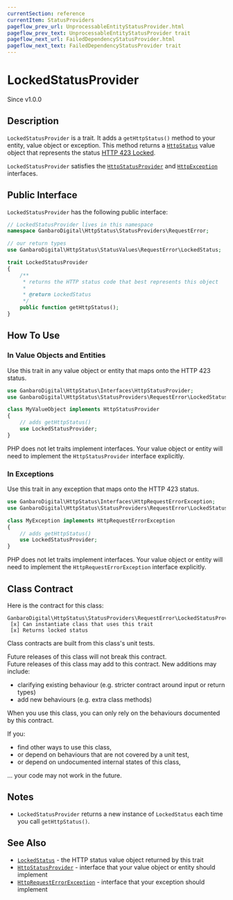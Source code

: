 ```yaml
---
currentSection: reference
currentItem: StatusProviders
pageflow_prev_url: UnprocessableEntityStatusProvider.html
pageflow_prev_text: UnprocessableEntityStatusProvider trait
pageflow_next_url: FailedDependencyStatusProvider.html
pageflow_next_text: FailedDependencyStatusProvider trait
---
```


# LockedStatusProvider

<div class="callout info">
Since v1.0.0
</div>

## Description

`LockedStatusProvider` is a trait. It adds a `getHttpStatus()` method to your entity, value object or exception. This method returns a [`HttpStatus`](../Interfaces/HttpStatus.html) value object that represents the status [HTTP 423 Locked](../StatusValues/LockedStatus.html).

`LockedStatusProvider` satisfies the [`HttpStatusProvider`](../Interfaces/HttpStatusProvider.html) and [`HttpException`](../Interfaces/HttpException) interfaces.

## Public Interface

`LockedStatusProvider` has the following public interface:

```php
// LockedStatusProvider lives in this namespace
namespace GanbaroDigital\HttpStatus\StatusProviders\RequestError;

// our return types
use GanbaroDigital\HttpStatus\StatusValues\RequestError\LockedStatus;

trait LockedStatusProvider
{
    /**
     * returns the HTTP status code that best represents this object
     *
     * @return LockedStatus
     */
    public function getHttpStatus();
}
```

## How To Use

### In Value Objects and Entities

Use this trait in any value object or entity that maps onto the HTTP 423 status.

```php
use GanbaroDigital\HttpStatus\Interfaces\HttpStatusProvider;
use GanbaroDigital\HttpStatus\StatusProviders\RequestError\LockedStatusProvider;

class MyValueObject implements HttpStatusProvider
{
    // adds getHttpStatus()
    use LockedStatusProvider;
}
```

PHP does not let traits implement interfaces. Your value object or entity will need to implement the `HttpStatusProvider` interface explicitly.

### In Exceptions

Use this trait in any exception that maps onto the HTTP 423 status.

```php
use GanbaroDigital\HttpStatus\Interfaces\HttpRequestErrorException;
use GanbaroDigital\HttpStatus\StatusProviders\RequestError\LockedStatusProvider;

class MyException implements HttpRequestErrorException
{
    // adds getHttpStatus()
    use LockedStatusProvider;
}
```

PHP does not let traits implement interfaces. Your value object or entity will need to implement the `HttpRequestErrorException` interface explicitly.

## Class Contract

Here is the contract for this class:

    GanbaroDigital\HttpStatus\StatusProviders\RequestError\LockedStatusProvider
     [x] Can instantiate class that uses this trait
     [x] Returns locked status

Class contracts are built from this class's unit tests.

<div class="callout success">
Future releases of this class will not break this contract.
</div>

<div class="callout info" markdown="1">
Future releases of this class may add to this contract. New additions may include:

* clarifying existing behaviour (e.g. stricter contract around input or return types)
* add new behaviours (e.g. extra class methods)
</div>

<div class="callout warning" markdown="1">
When you use this class, you can only rely on the behaviours documented by this contract.

If you:

* find other ways to use this class,
* or depend on behaviours that are not covered by a unit test,
* or depend on undocumented internal states of this class,

... your code may not work in the future.
</div>

## Notes

* `LockedStatusProvider` returns a new instance of `LockedStatus` each time you call `getHttpStatus()`.

## See Also

* [`LockedStatus`](../StatusValues/LockedStatus.html) - the HTTP status value object returned by this trait
* [`HttpStatusProvider`](../Interfaces/HttpStatusProvider.html) - interface that your value object or entity should implement
* [`HttpRequestErrorException`](../Interfaces/HttpRequestErrorException.html) - interface that your exception should implement

